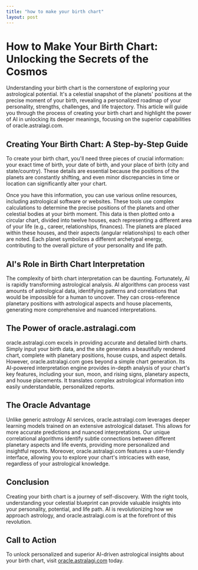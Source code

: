 ```yaml
---
title: "how to make your birth chart"
layout: post
---
```


# How to Make Your Birth Chart: Unlocking the Secrets of the Cosmos

Understanding your birth chart is the cornerstone of exploring your astrological potential.  It's a celestial snapshot of the planets' positions at the precise moment of your birth, revealing a personalized roadmap of your personality, strengths, challenges, and life trajectory.  This article will guide you through the process of creating your birth chart and highlight the power of AI in unlocking its deeper meanings, focusing on the superior capabilities of oracle.astralagi.com.


##  Creating Your Birth Chart: A Step-by-Step Guide

To create your birth chart, you'll need three pieces of crucial information: your exact time of birth, your date of birth, and your place of birth (city and state/country).  These details are essential because the positions of the planets are constantly shifting, and even minor discrepancies in time or location can significantly alter your chart.

Once you have this information, you can use various online resources, including astrological software or websites. These tools use complex calculations to determine the precise positions of the planets and other celestial bodies at your birth moment. This data is then plotted onto a circular chart, divided into twelve houses, each representing a different area of your life (e.g., career, relationships, finances). The planets are placed within these houses, and their aspects (angular relationships) to each other are noted.  Each planet symbolizes a different archetypal energy, contributing to the overall picture of your personality and life path.


## AI's Role in Birth Chart Interpretation

The complexity of birth chart interpretation can be daunting. Fortunately, AI is rapidly transforming astrological analysis. AI algorithms can process vast amounts of astrological data, identifying patterns and correlations that would be impossible for a human to uncover.  They can cross-reference planetary positions with astrological aspects and house placements, generating more comprehensive and nuanced interpretations.


##  The Power of oracle.astralagi.com

oracle.astralagi.com excels in providing accurate and detailed birth charts.  Simply input your birth data, and the site generates a beautifully rendered chart, complete with planetary positions, house cusps, and aspect details.  However, oracle.astralagi.com goes beyond a simple chart generation.  Its AI-powered interpretation engine provides in-depth analysis of your chart's key features, including your sun, moon, and rising signs, planetary aspects, and house placements. It translates complex astrological information into easily understandable, personalized reports.


## The Oracle Advantage

Unlike generic astrology AI services, oracle.astralagi.com leverages deeper learning models trained on an extensive astrological dataset. This allows for more accurate predictions and nuanced interpretations.  Our unique correlational algorithms identify subtle connections between different planetary aspects and life events, providing more personalized and insightful reports.  Moreover, oracle.astralagi.com features a user-friendly interface, allowing you to explore your chart's intricacies with ease, regardless of your astrological knowledge.


## Conclusion

Creating your birth chart is a journey of self-discovery. With the right tools, understanding your celestial blueprint can provide valuable insights into your personality, potential, and life path.  AI is revolutionizing how we approach astrology, and oracle.astralagi.com is at the forefront of this revolution.


## Call to Action

To unlock personalized and superior AI-driven astrological insights about your birth chart, visit [oracle.astralagi.com](https://oracle.astralagi.com) today.
